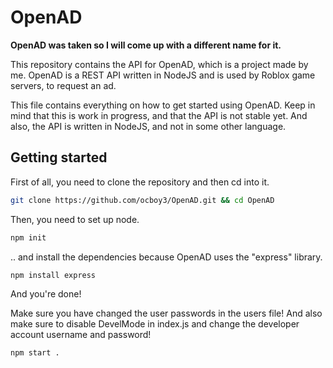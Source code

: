 # OpenAD

**OpenAD was taken so I will come up with a different name for it.**

This repository contains the API for OpenAD, which is a project made by me. OpenAD is a REST API written in NodeJS and is used by Roblox game servers, to request an ad.

This file contains everything on how to get started using OpenAD.
Keep in mind that this is work in progress, and that the API is not stable yet.
And also, the API is written in NodeJS, and not in some other language.

## Getting started

First of all, you need to clone the repository and then cd into it.

```bash
git clone https://github.com/ocboy3/OpenAD.git && cd OpenAD
```

Then, you need to set up node.

```bash
npm init
```

.. and install the dependencies because OpenAD uses the "express" library.

```bash
npm install express
```

And you're done!

Make sure you have changed the user passwords in the users file! And also make sure to disable DevelMode in index.js and change the developer account username and password!

```bash
npm start .
```
